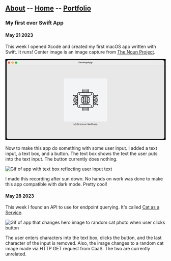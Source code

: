 ## [About](about.md) -- [Home](index.md) -- [Portfolio](portfolio.md)



### My first ever Swift App
#### May 21 2023

This week I opened Xcode and created my first macOS app written with Swift. It runs! Center image is an image capture from [The Noun Project](https://thenounproject.com/).

![Screenshot of first working macOS App](https://github.com/swim-mer/swim-mer.github.io/raw/main/assets/images/SwiftFirstmacOSApp.jpeg)

Now to make this app do something with some user input. I added a text input, a text box, and a button. The text box shows the text the user puts into the text input. The button currently does nothing. 

![Gif of app with text box reflecting user input text](https://github.com/swim-mer/swim-mer.github.io/raw/main/assets/images/SwiftApp.gif)

I made this recording after sun down. No hands on work was done to make this app compatible with dark mode. Pretty cool!

#### May 28 2023

This week I found an API to use for endpoint querying. It's called [Cat as a Service](https://cataas.com/).

![Gif of app that changes hero image to random cat photo when user clicks button](https://github.com/swim-mer/swim-mer.github.io/raw/main/assets/images/ClickForRandomCat.gif) 

The user enters characters into the text box, clicks the button, and the last character of the input is removed. Also, the image changes to a random cat image made via HTTP GET request from CaaS. The two are currently unrelated. 
